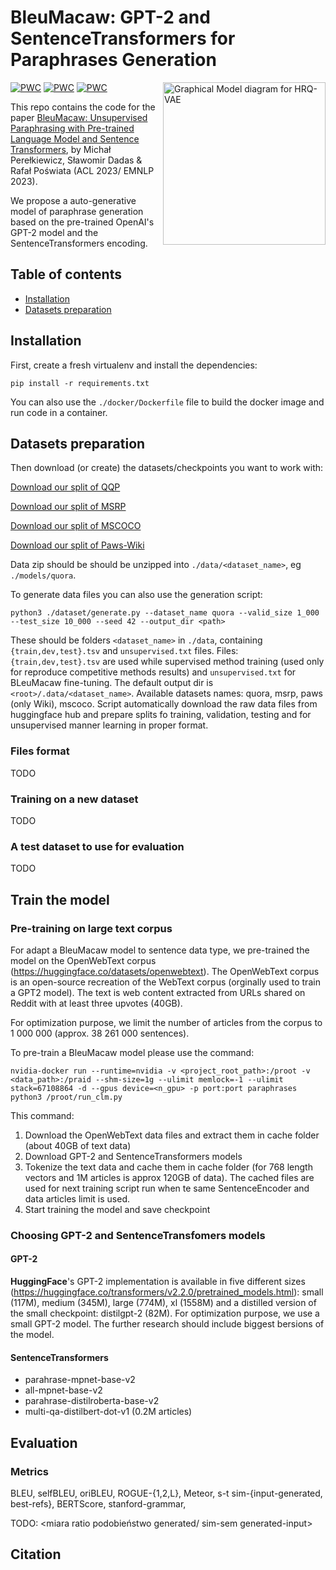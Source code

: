 # BleuMacaw: GPT-2 and SentenceTransformers for Paraphrases Generation


<img src="https://ih1.redbubble.net/image.790396839.3293/st,small,845x845-pad,1000x1000,f8f8f8.u2.jpg" width="260" align="right" alt="Graphical Model diagram for HRQ-VAE" />



[![PWC](https://img.shields.io/endpoint.svg?url=https://paperswithcode.com/badge/hierarchical-sketch-induction-for-paraphrase/paraphrase-generation-on-mscoco)](https://paperswithcode.com/sota/paraphrase-generation-on-mscoco?p=hierarchical-sketch-induction-for-paraphrase)
[![PWC](https://img.shields.io/endpoint.svg?url=https://paperswithcode.com/badge/hierarchical-sketch-induction-for-paraphrase/paraphrase-generation-on-paralex)](https://paperswithcode.com/sota/paraphrase-generation-on-paralex?p=hierarchical-sketch-induction-for-paraphrase)
[![PWC](https://img.shields.io/endpoint.svg?url=https://paperswithcode.com/badge/hierarchical-sketch-induction-for-paraphrase/paraphrase-generation-on-quora-question-pairs-1)](https://paperswithcode.com/sota/paraphrase-generation-on-quora-question-pairs-1?p=hierarchical-sketch-induction-for-paraphrase)



This repo contains the code for the paper [BleuMacaw: Unsupervised Paraphrasing with Pre-trained Language Model and Sentence Transformers](...), by Michał Perełkiewicz, Sławomir Dadas & Rafał Poświata (ACL 2023/ EMNLP 2023).

We propose a auto-generative model of paraphrase generation based on the pre-trained OpenAI's GPT-2 model and the SentenceTransformers encoding.


## Table of contents
- [Installation](#installation)
- [Datasets preparation](#datasets_preparation)

## Installation

First, create a fresh virtualenv and install the dependencies:
```
pip install -r requirements.txt
```

You can also use the `./docker/Dockerfile` file to build the docker image and run code in a container.

## Datasets preparation

Then download (or create) the datasets/checkpoints you want to work with:

<a href="https://..." download>Download our split of QQP</a>

<a href="https://..." download>Download our split of MSRP</a>

<a href="https://..." download>Download our split of MSCOCO</a>

<a href="https://..." download>Download our split of Paws-Wiki</a>

Data zip should be should be unzipped into `./data/<dataset_name>`, eg `./models/quora`.

To generate data files you can also use the generation script:

```
python3 ./dataset/generate.py --dataset_name quora --valid_size 1_000 --test_size 10_000 --seed 42 --output_dir <path>
```

These should be folders `<dataset_name>` in `./data`, containing `{train,dev,test}.tsv` and `unsupervised.txt` files.
Files: `{train,dev,test}.tsv` are used while supervised method training (used only for reproduce competitive methods results) and `unsupervised.txt` for BLeuMacaw fine-tuning.
The default output dir is `<root>/.data/<dataset_name>`. Available datasets names: quora, msrp, paws (only Wiki), mscoco. Script automatically download the raw data files from huggingface hub and prepare splits fo training, validation, testing and for unsupervised manner learning in proper format.

### Files format
TODO
### Training on a new dataset
TODO
### A test dataset to use for evaluation
TODO
## Train the model

### Pre-training on large text corpus 

For adapt a BleuMacaw model to sentence data type, we pre-trained the model on the OpenWebText corpus (https://huggingface.co/datasets/openwebtext). 
The OpenWebText corpus is an open-source recreation of the WebText corpus (orginally used to train a GPT2 model).
The text is web content extracted from URLs shared on Reddit with at least three upvotes (40GB).

For optimization purpose, we limit the number of articles from the corpus to 1 000 000 (approx. 38 261 000 sentences).

To pre-train a BleuMacaw model please use the command:

```
nvidia-docker run --runtime=nvidia -v <project_root_path>:/proot -v <data_path>:/praid --shm-size=1g --ulimit memlock=-1 --ulimit stack=67108864 -d --gpus device=<n_gpu> -p port:port paraphrases python3 /proot/run_clm.py
```

This command:
<ol>
  <li>Download the OpenWebText data files and extract them in cache folder (about 40GB of text data)</li>
  <li>Download GPT-2 and SentenceTransformers models</li>
  <li>Tokenize the text data and cache them in cache folder (for 768 length vectors and 1M articles is approx 120GB of data).
The cached files are used for next training script run when te same SentenceEncoder and data articles limit is used.</li>
  <li>Start training the model and save checkpoint</li>
</ol>

### Choosing GPT-2 and SentenceTransfomers models

#### GPT-2
**HuggingFace**'s GPT-2 implementation is available in five different sizes (https://huggingface.co/transformers/v2.2.0/pretrained_models.html): small (117M), medium (345M), large (774M), xl (1558M) and a distilled version of the small checkpoint: distilgpt-2 (82M).
For optimization purpose, we use a small GPT-2 model. The further research should include biggest bersions of the model.

#### SentenceTransformers
<ul>
  <li>parahrase-mpnet-base-v2</li>
  <li>all-mpnet-base-v2</li>
  <li>parahrase-distilroberta-base-v2</li>
  <li>multi-qa-distilbert-dot-v1 (0.2M articles)</li>
</ul>

## Evaluation
### Metrics
BLEU, selfBLEU, oriBLEU, ROGUE-{1,2,L}, Meteor, s-t sim-{input-generated, best-refs}, BERTScore, stanford-grammar, 

TODO: <miara ratio podobieństwo generated/ sim-sem generated-input>  

## Citation
